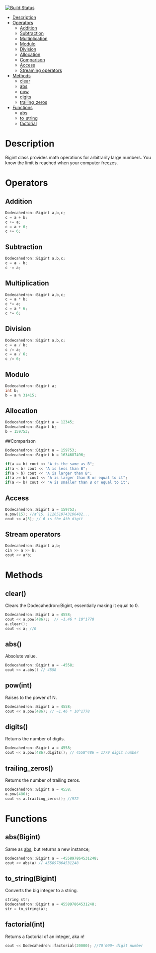 [![Build Status](https://travis-ci.org/kasparsklavins/bigint.svg)](https://travis-ci.org/kasparsklavins/bigint)

* [Description](#description)   
* [Operators](#operators)
  * [Addition](#addition)
  * [Subtraction](#subtraction)
  * [Multiplication](#multiplication)
  * [Modulo](#modulo)
  * [Division](#division)
  * [Allocation](#allocation)
  * [Comparison](#comparison)
  * [Access](#access)
  * [Streaming operators](#streaming-operators)
* [Methods](#methods)
  * [clear](#clear)
  * [abs](#abs)
  * [pow](#powint)
  * [digits](#digits)
  * [trailing_zeros](#trailing_zeros)
* [Functions](#functions)
  * [abs](#absbigint)
  * [to_string](#to_stringbigint)
  * [factorial](#factorialint)

# Description
Bigint class provides math operations for arbitrarily large numbers. You know the limit is reached when your computer freezes.

# Operators
## Addition
```C++
Dodecahedron::Bigint a,b,c;
c = a + b;
c += a;
c = a + 6;
c += 6;
```
## Subtraction
```C++
Dodecahedron::Bigint a,b,c;
c = a - b;
c -= a;
```
## Multiplication
```C++
Dodecahedron::Bigint a,b,c;
c = a * b;
c *= a;
c = a * 6;
c *= 6;
```

## Division
```C++
Dodecahedron::Bigint a,b,c;
c = a / b;
c /= a;
c = a / 6;
c /= 6;
```
## Modulo
```C++
Dodecahedron::Bigint a;
int b;
b = a % 31415;
```
## Allocation
```C++
Dodecahedron::Bigint a = 12345;
Dodecahedron::Bigint b;
b = 159753;
```
##Comparison
```C++
Dodecahedron::Bigint a = 159753;
Dodecahedron::Bigint b = 1634687496;

if(a == b) cout << "A is the same as B";
if(a < b) cout << "A is less than B";
if(a > b) cout << "A is larger than B";
if(a >= b) cout << "A is larger than B or equal to it";
if(a <= b) cout << "A is smaller than B or equal to it";
```
## Access
```C++
Dodecahedron::Bigint a = 159753;
a.pow(15); //a^15, 1126510743106482...
cout << a[3]; // 6 is the 4th digit
```
## Stream operators
```C++
Dodecahedron::Bigint a,b;
cin >> a >> b;
cout << a*b;
```
# Methods
## clear()
Clears the Dodecahedron::Bigint, essentially making it equal to 0.
```C++
Dodecahedron::Bigint a = 4558;
cout << a.pow(486);;  // ~1.46 * 10^1778
a.clear();
cout << a; //0
```
## abs()
Absolute value.
```C++
Dodecahedron::Bigint a = -4558;
cout << a.abs() // 4558
```
## pow(int)
Raises to the power of N.
```C++
Dodecahedron::Bigint a = 4558;
cout << a.pow(486); // ~1.46 * 10^1778
```
## digits()
Returns the number of digits.
```C++
Dodecahedron::Bigint a = 4558;
cout << a.pow(486).digits(); // 4558^486 = 1779 digit number
```
## trailing_zeros()
Returns the number of trailing zeros.
```C++
Dodecahedron::Bigint a = 4558;
a.pow(486);
cout << a.trailing_zeros(); //972
```
# Functions
## abs(Bigint)
Same as [abs](#abs), but returns a new instance;
```C++
Dodecahedron::Bigint a = -455897864531248;
cout << abs(a) // 455897864531248
```
## to_string(Bigint)
Converts the big integer to a string.
```C++
string str;
Dodecahedron::Bigint a = 455897864531248;
str = to_string(a);
```
## factorial(int)
Returns a factorial of an integer, aka n!
```C++
cout << Dodecahedron::factorial(20000); //70`000+ digit number
```
